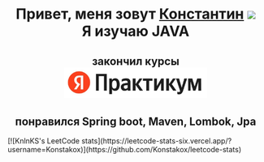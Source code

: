 <h1 align="center">Привет, меня зовут <a href="https://t.me/ya_konstant" target="_blank">Константин</a> 
<img src="https://github.com/blackcater/blackcater/raw/main/images/Hi.gif" height="20"/><br />
Я изучаю JAVA</h1>
<h2 align="center">закончил курсы <br />
  <a href="https://practicum.yandex.ru/java-developer/?from=catalog" target="_blank">
  <img src="https://github.com/Konstakox/Konstakox/blob/main/yaPracticum_.jfif" height="60"/></a></h2>
<h2 align="center">понравился Spring boot, Maven, Lombok, Jpa </h2>
[![KnlnKS's LeetCode stats](https://leetcode-stats-six.vercel.app/?username=Konstakox)](https://github.com/Konstakox/leetcode-stats)

<!--

[![codewars](https://www.codewars.com/users/username/badges/micro)](https://www.codewars.com/users/username)
[![KnlnKS's LeetCode stats](https://leetcode-stats-six.vercel.app/api?username=KnlnKS)](https://github.com/KnlnKS/leetcode-stats)
## Hi there 👋

**Konstakox/Konstakox** is a ✨ _special_ ✨ repository because its `README.md` (this file) appears on your GitHub profile.

Here are some ideas to get you started:

- 🔭 I’m currently working on ...
- 🌱 I’m currently learning ...
- 👯 I’m looking to collaborate on ...
- 🤔 I’m looking for help with ...
- 💬 Ask me about ...
- 📫 How to reach me: ...
- 😄 Pronouns: ...
- ⚡ Fun fact: ...
-->
